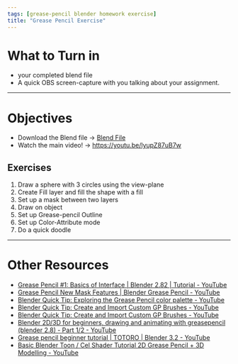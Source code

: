 ```yaml
---
tags: [grease-pencil blender homework exercise]
title: "Grease Pencil Exercise"
---
```


# What to Turn in
- your completed blend file
- A quick OBS screen-capture with you talking about your assignment.

---
# Objectives

- Download the Blend file -> [Blend File](https://github.com/benshurts/Knowledge-Garden/blob/hugo/content/notes/3D-Modeling/blender/assignments/grease-pencil/grease-pencil-exercises-fundimentals.blend)
- Watch the main video! -> https://youtu.be/lyupZ87uB7w



## Exercises
1. Draw a sphere with 3 circles using the view-plane
2. Create Fill layer and fill the shape with a fill
3. Set up a mask between two layers
4. Draw on object
5. Set up Grease-pencil Outline
6. Set up Color-Attribute mode
7. Do a quick doodle



---
# Other Resources

- [Grease Pencil #1: Basics of Interface | Blender 2.82 | Tutorial - YouTube](https://www.youtube.com/watch?v=w3O-t_dkoBU)
- [Grease Pencil New Mask Features | Blender Grease Pencil - YouTube](https://www.youtube.com/watch?v=lI0V-0UuhmE)
- [Blender Quick Tip: Exploring the Grease Pencil color palette - YouTube](https://www.youtube.com/watch?v=4VpvaSbh8KA)
- [Blender Quick Tip: Create and Import Custom GP Brushes - YouTube](https://www.youtube.com/watch?v=6lk9Y2s6bQw)
- [Blender Quick Tip: Create and Import Custom GP Brushes - YouTube](https://www.youtube.com/watch?v=6lk9Y2s6bQw)
- [Blender 2D/3D for beginners, drawing and animating with greasepencil (blender 2.8) - Part 1/2 - YouTube](https://www.youtube.com/watch?v=c57qq2nE3B0)
- [Grease pencil beginner tutorial | TOTORO | Blender 3.2 - YouTube](https://www.youtube.com/watch?v=SpFwrQOpQ0M)
- [Basic Blender Toon / Cel Shader Tutorial 2D Grease Pencil + 3D Modelling - YouTube](https://www.youtube.com/watch?v=hBztmFHkNQo)